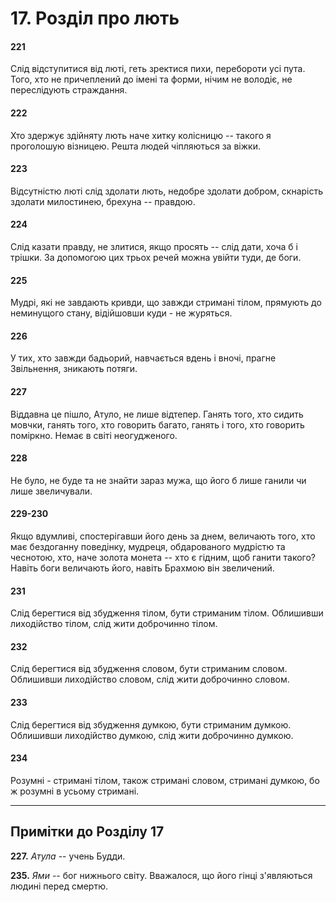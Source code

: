 # 17. Розділ про лють

#### 221

Слід відступитися від люті, геть зректися пихи, перебороти усі пута. Того, хто не причеплений до імені та форми, нічим не володіє, не переслідують страждання.

#### 222

Хто здержує здійняту лють наче хитку колісницю -- такого я проголошую візницею. Решта людей чіпляються за віжки.

#### 223

Відсутністю люті слід здолати лють, недобре здолати добром, скнарість здолати милостинею, брехуна -- правдою.

#### 224

Слід казати правду, не злитися, якщо просять -- слід дати, хоча б і трішки. За допомогою цих трьох речей можна увійти туди, де боги.

#### 225

Мудрі, які не завдають кривди, що завжди стримані тілом, прямують до неминущого стану, відійшовши куди - не журяться.

#### 226

У тих, хто завжди бадьорий, навчається вдень і вночі, прагне Звільнення, зникають потяги.

#### 227

Віддавна це пішло, Атуло, не лише відтепер. Ганять того, хто сидить мовчки, ганять того, хто говорить багато, ганять і того, хто говорить поміркно. Немає в світі неогудженого.

#### 228

Не було, не буде та не знайти зараз мужа, що його б лише ганили чи лише звеличували.

#### 229-230

Якщо вдумливі, спостерігавши його день за днем, величають того, хто має бездоганну поведінку, мудреця, обдарованого мудрістю та чеснотою, хто, наче золота монета -- хто є гідним, щоб ганити такого? Навіть боги величають його, навіть Брахмою він звеличений.

#### 231

Слід берегтися від збудження тілом, бути стриманим тілом. Облишивши лиходійство тілом, слід жити доброчинно тілом.

#### 232

Слід берегтися від збудження словом, бути стриманим словом. Облишивши лиходійство словом, слід жити доброчинно словом.

#### 233

Слід берегтися від збудження думкою, бути стриманим думкою. Облишивши лиходійство думкою, слід жити доброчинно думкою.

#### 234

Розумні - стримані тілом, також стримані словом, стримані думкою, бо ж розумні в усьому стримані.

---

## Примітки до Розділу 17

**227.** *Атула* -- учень Будди.

**235.** *Ями* -- бог нижнього світу. Вважалося, що його гінці з'являються людині перед смертю.
